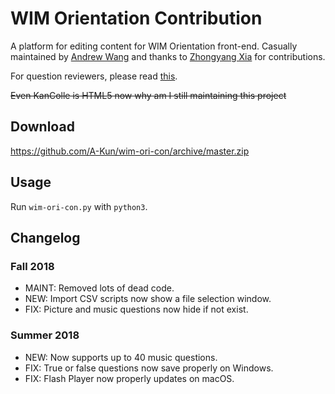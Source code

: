 # WIM Orientation Contribution

A platform for editing content for WIM Orientation front-end.
Casually maintained by [Andrew Wang](https://github.com/A-Kun) and thanks to [Zhongyang Xia](https://github.com/XIAZY) for contributions.

For question reviewers, please read [this](/QuestionReviewGuideline.md).

~~Even KanColle is HTML5 now why am I still maintaining this project~~

## Download
https://github.com/A-Kun/wim-ori-con/archive/master.zip

## Usage
Run `wim-ori-con.py` with `python3`.

## Changelog
### Fall 2018
- MAINT: Removed lots of dead code.
- NEW: Import CSV scripts now show a file selection window.
- FIX: Picture and music questions now hide if not exist.

### Summer 2018
- NEW: Now supports up to 40 music questions.
- FIX: True or false questions now save properly on Windows.
- FIX: Flash Player now properly updates on macOS.
